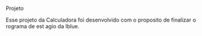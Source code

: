 ## 
Projeto 

Esse projeto da Calculadora foi desenvolvido com o proposito de finalizar o rograma de est agio da Iblue.  
